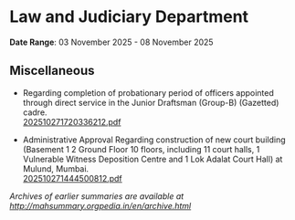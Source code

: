 # Law and Judiciary Department

**Date Range**: 03 November 2025 - 08 November 2025


## Miscellaneous
- Regarding completion of probationary period of officers appointed through direct service in the Junior Draftsman (Group-B) (Gazetted) cadre.\
  [202510271720336212.pdf](https://gr.maharashtra.gov.in/Site/Upload/Government%20Resolutions/English/202510271720336212.pdf)

- Administrative Approval Regarding construction of new court building (Basement 1  2  Ground Floor  10 floors, including 11 court halls, 1 Vulnerable Witness Deposition Centre and 1 Lok Adalat Court Hall) at Mulund, Mumbai.\
  [202510271444500812.pdf](https://gr.maharashtra.gov.in/Site/Upload/Government%20Resolutions/English/202510271444500812.....pdf)


*Archives of earlier summaries are available at http://mahsummary.orgpedia.in/en/archive.html*